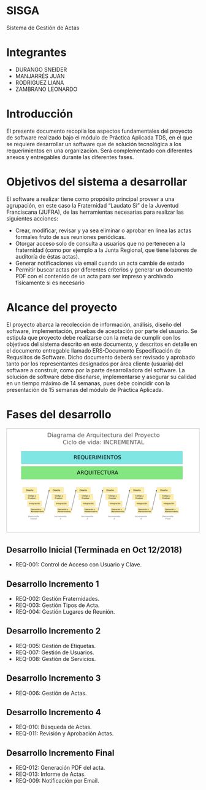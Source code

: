 # SISGA
Sistema de Gestión de Actas

# Integrantes
- DURANGO SNEIDER
- MANJARRÉS JUAN
- RODRIGUEZ LIANA
- ZAMBRANO LEONARDO

# Introducción
El presente documento recopila los aspectos fundamentales del proyecto de software realizado bajo el módulo de Práctica Aplicada TDS, en el que se requiere desarrollar un software que de solución tecnológica a los requerimientos en una organización. Será complementado con diferentes anexos y entregables durante las diferentes fases.

# Objetivos del sistema a desarrollar
El software a realizar tiene como propósito principal proveer a una agrupación, en este caso la Fraternidad “Laudato Si” de la Juventud Franciscana (JUFRA), de las herramientas necesarias para realizar las siguientes acciones:
-	Crear, modificar, revisar y ya sea eliminar o aprobar en línea las actas formales fruto de sus reuniones periódicas.
-	Otorgar acceso solo de consulta a usuarios que no pertenecen a la fraternidad (como por ejemplo a la Junta Regional, que tiene labores de auditoría de éstas actas).
-	Generar notificaciones via email cuando un acta cambie de estado
-	Permitir buscar actas por diferentes criterios y generar un documento PDF con el contenido de un acta para ser impreso y archivado físicamente si es necesario

# Alcance del proyecto
El proyecto abarca la recolección de información, análisis, diseño del software, implementación, pruebas de aceptación por parte del usuario. Se estipula que proyecto debe realizarse con la meta de cumplir con los objetivos del sistema descrito en este documento, y descritos en detalle en el documento entregable llamado ERS-Documento Especificación de Requsiitos de Software. Dicho documento deberá ser revisado y aprobado tanto por los representantes designados por área cliente (usuaria) del software a construir, como por la parte desarrolladora del software.
La solución de software debe diseñarse, implementarse y asegurar su calidad en un tiempo máximo de 14 semanas, pues debe coincidir con la presentación de 15 semanas del módulo de Práctica Aplicada.

# Fases del desarrollo
![Arquitectura del Proyecto](docs/img/02_diag_arq_incremental.png)

## Desarrollo Inicial (Terminada en Oct 12/2018)
- REQ-001: Control de Acceso con Usuario y Clave.

## Desarrollo Incremento 1
- REQ-002: Gestión Fraternidades.
- REQ-003: Gestión Tipos de Acta.
- REQ-004: Gestión Lugares de Reunión.

## Desarrollo Incremento 2
- REQ-005: Gestión de Etiquetas.
- REQ-007: Gestión de Usuarios.
- REQ-008: Gestión de Servicios.

## Desarrollo Incremento 3
- REQ-006: Gestión de Actas.

## Desarrollo Incremento 4
- REQ-010: Búsqueda de Actas.
- REQ-011: Revisión y Aprobación Actas.

## Desarrollo Incremento Final
- REQ-012: Generación PDF del acta.
- REQ-013: Informe de Actas.
- REQ-009: Notificación por Email.
